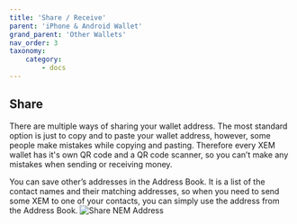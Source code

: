 ```yaml
---
title: 'Share / Receive'
parent: 'iPhone & Android Wallet'
grand_parent: 'Other Wallets'
nav_order: 3
taxonomy:
    category:
        - docs
---
```


## Share
There are multiple ways of sharing your wallet address. The most standard option is just to copy and to paste your wallet address, however, some people make mistakes while copying and pasting. Therefore every XEM wallet has it's own QR code and a QR code scanner, so you can’t make any mistakes when sending or receiving money. 


You can save other’s addresses in the Address Book. It is a list of the contact names and their matching addresses, so when you need to send some XEM to one of your contacts, you can simply use the address from the Address Book.
![Share NEM Address](https://nem.ghost.io/content/images/2016/11/photo_2016-11-05_10-57-58--Copy-.jpg)